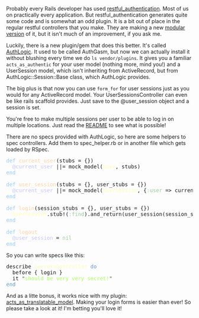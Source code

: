 Probably every Rails developer has used <a href="http://github.com/technoweenie/restful-authentication" target="_blank">restful_authentication</a>. Most of us on practically every application. But restful_authentication generates quite some code and is somewhat an odd plugin. It is a bit out of place in the regular restful controllers that you make. They are making a new <a href="http://github.com/technoweenie/restful-authentication/tree/modular" target="_blank">modular version</a> of it, but it isn't much of an improvement, if you ask me.

Luckily, there is a new plugin/gem that does this better. It's called <a href="http://github.com/binarylogic/authlogic" target="_blank">AuthLogic</a>. It used to be called AuthGasm, but now we can actually install it without blushing every time we do `ls vendor/plugins`. It gives you a familiar `acts_as_authentic` for your user model (nothing more, mind you!) and a UserSession model, which isn't inheriting from ActiveRecord, but from AuthLogic::Session::Base class, which AuthLogic provides.

The big plus is that now you can use `form_for` for user sessions just as you would for any ActiveRecord model. Your UserSessionsController can even be like rails scaffold provides. Just save to the @user_session object and a session is set.

You're free to make multiple sessions per user to be able to log in on multiple locations. Just read the <a href="http://github.com/binarylogic/authlogic/tree/master/README.rdoc" target="_blank">README</a> to see what is possible!

There are no specs provided with AuthLogic, so here are some helpers to spec controllers. Add them to spec_helper.rb or in another file which gets loaded by RSpec.

<pre class="ir_black"><font color="#96cbfe">def</font>&nbsp;<font color="#ffd2a7">current_user</font>(stubs = {})
&nbsp;&nbsp;<font color="#c6c5fe">@current_user</font>&nbsp;||= mock_model(<font color="#ffffb6">User</font>, stubs)
<font color="#96cbfe">end</font>

<font color="#96cbfe">def</font>&nbsp;<font color="#ffd2a7">user_session</font>(stubs = {}, user_stubs = {})
&nbsp;&nbsp;<font color="#c6c5fe">@current_user</font>&nbsp;||= mock_model(<font color="#ffffb6">UserSession</font>, {<font color="#99cc99">:user</font>&nbsp;=&gt; current_user(user_stubs)}.merge(stubs))
<font color="#96cbfe">end</font>

<font color="#96cbfe">def</font>&nbsp;<font color="#ffd2a7">login</font>(session_stubs = {}, user_stubs = {})
&nbsp;&nbsp;<font color="#ffffb6">UserSession</font>.stub!(<font color="#99cc99">:find</font>).and_return(user_session(session_stubs, user_stubs))
<font color="#96cbfe">end</font>

<font color="#96cbfe">def</font>&nbsp;<font color="#ffd2a7">logout</font>
&nbsp;&nbsp;<font color="#c6c5fe">@user_session</font>&nbsp;= <font color="#99cc99">nil</font>
<font color="#96cbfe">end</font></pre>

So you can write specs like this:

<pre class="ir_black">describe <font color="#ffffb6">SecretsController</font>&nbsp;<font color="#6699cc">do</font>
&nbsp;&nbsp;before { login }
&nbsp;&nbsp;it <font color="#336633">&quot;</font><font color="#a8ff60">should be very very secret!</font><font color="#336633">&quot;</font>
<font color="#6699cc">end</font></pre>

And as a litte bonus, it works nice with my plugin: [acts_as_translatable_model](/acts_as_translatable_model-plugin/). Making your login forms is easier than ever! So please take a look at it! I'm betting you'll love it!
